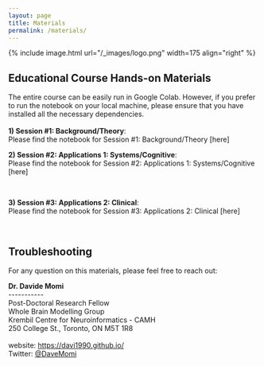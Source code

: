 ```yaml
---
layout: page
title: Materials
permalink: /materials/
---
```


{% include image.html url="/_images/logo.png" width=175 align="right" %}


## Educational Course Hands-on Materials

The entire course can be easily run in Google Colab. However, if you prefer to run the notebook on your local machine, please ensure that you have installed all the necessary dependencies.<br/>
<br/>
<strong>1) Session #1: Background/Theory</strong>:<br/>
Please find the notebook for Session #1: Background/Theory [here]<!--(https://colab.research.google.com/drive/17eAboh37Lx7NsIzp1C6ny4T3FHhCZFNv?usp=sharing)<br/> -->
<br/>

<strong>2) Session #2: Applications 1: Systems/Cognitive</strong>:<br/>
Please find the notebook for Session #2: Applications 1: Systems/Cognitive [here]
<!-- (https://colab.research.google.com/drive/1l1Ni_pKNFTpc5q9sTau1iMt3ZbIiztZd?usp=sharing)<br/> -->
<br/>

<strong>3) Session #3: Applications 2: Clinical</strong>:<br/>
Please find the notebook for Session #3: Applications 2: Clinical [here]
<!-- (https://colab.research.google.com/drive/128lBp-fjQeOAmLJ1lPP_U0kGCWJJ1Cwm?usp=sharing)<br/> -->
<br/>


## Troubleshooting
For any question on this materials, please feel free to reach out:
<p><strong>Dr. Davide Momi</strong><br>
  -----------<br>
  Post-Doctoral Research Fellow<br>
  Whole Brain Modelling Group<br>
  Krembil Centre for Neuroinformatics - CAMH<br>
  250 College St., Toronto, ON M5T 1R8<br>
  <br>
  website: <a href="https://davi1990.github.io/">https://davi1990.github.io/</a><br>
  Twitter: <a href="https://twitter.com/DaveMomi">@DaveMomi</a>
</p>
<br/>

